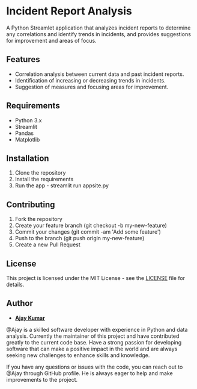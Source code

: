 # Incident Report Analysis

A Python Streamlet application that analyzes incident reports to determine any correlations and identify trends in incidents, and provides suggestions for improvement and areas of focus.

## Features
- Correlation analysis between current data and past incident reports.
- Identification of increasing or decreasing trends in incidents.
- Suggestion of measures and focusing areas for improvement.

## Requirements
- Python 3.x
- Streamlit
- Pandas
- Matplotlib

## Installation
1. Clone the repository
2. Install the requirements
3. Run the app - streamlit run appsite.py

## Contributing
1. Fork the repository
2. Create your feature branch (git checkout -b my-new-feature)
3. Commit your changes (git commit -am 'Add some feature')
4. Push to the branch (git push origin my-new-feature)
5. Create a new Pull Request

## License
This project is licensed under the MIT License - see the [LICENSE](LICENSE) file for details.

## Author

* __[Ajay Kumar](https://github.com/join2aj)__

@Ajay is a skilled software developer with experience in Python and data analysis. Currently the maintainer of this project and have contributed greatly to the current code base. Have a strong passion for developing software that can make a positive impact in the world and are always seeking new challenges to enhance skills and knowledge. 

If you have any questions or issues with the code, you can reach out to @Ajay through GitHub profile.
He is always eager to help and make improvements to the project.
